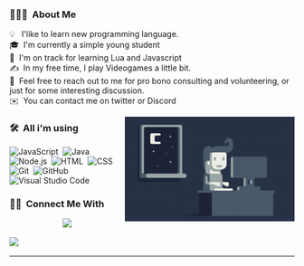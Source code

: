 

<!-- ## 👋 &nbsp;Hey there! I'm Pyroniix -->

### 👨🏻‍💻 &nbsp;About Me

💡 &nbsp; I'like to learn new programming language.\
🎓 &nbsp;I'm currently a simple young student\
🌱 &nbsp;I'm on track for learning Lua and Javascript\
✍️ &nbsp;In my free time, I play Videogames a little bit.\
💬 &nbsp;Feel free to reach out to me for pro bono consulting and volunteering, or just for some interesting discussion.\
✉️ &nbsp;You can contact me on twitter or Discord


<img alt="Night Coding" src="https://raw.githubusercontent.com/AVS1508/AVS1508/master/assets/Night-Coding.gif" align="right"/>

### 🛠 &nbsp;All i'm using

![JavaScript](https://img.shields.io/badge/-JavaScript-05122A?style=flat&logo=javascript)&nbsp;
![Java](https://img.shields.io/badge/-Java-05122A?style=flat&logo=Java&logoColor=FFA518)&nbsp;
![Node.js](https://img.shields.io/badge/-Node.js-05122A?style=flat&logo=node.js)&nbsp;
![HTML](https://img.shields.io/badge/-HTML-05122A?style=flat&logo=HTML5)&nbsp;
![CSS](https://img.shields.io/badge/-CSS-05122A?style=flat&logo=CSS3&logoColor=1572B6)&nbsp;
![Git](https://img.shields.io/badge/-Git-05122A?style=flat&logo=git)&nbsp;
![GitHub](https://img.shields.io/badge/-GitHub-05122A?style=flat&logo=github)&nbsp;
![Visual Studio Code](https://img.shields.io/badge/-Visual%20Studio%20Code-05122A?style=flat&logo=visual-studio-code&logoColor=007ACC)&nbsp;

### 🤝🏻 &nbsp;Connect Me With

<p align="center">
<a href="https://www.discordapp.com/users/303061944339005440"><img src="https://img.shields.io/badge/Discord-7289DA?style=for-the-badge&logo=discord&logoColor=white"/></a>

<a href="https://twitter.com/HugoCH_dev"><img src="https://img.shields.io/badge/Twitter-1DA1F2?style=for-the-badge&logo=twitter&logoColor=white"/></a>
</p>

-----
